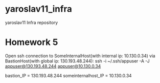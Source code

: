 # yaroslav11_infra
yaroslav11 Infra repository

# Homework 5
Open ssh connection to SomeInternalHost(with internal ip: 10.130.0.34) via BastionHost(with global ip: 130.193.48.244):
ssh -i ~/.ssh/appuser -A -J appuser@130.193.48.244 appuser@10.130.0.34

bastion_IP = 130.193.48.244
someinternalhost_IP = 10.130.0.34
